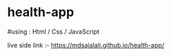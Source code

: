 # health-app

#using : Html / Css / JavaScript

live side link :- https://mdsajalali.github.io/health-app/
